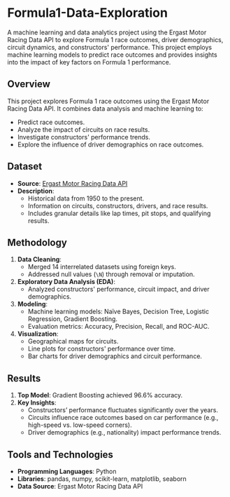 # Formula1-Data-Exploration
A machine learning and data analytics project using the Ergast Motor Racing Data API to explore Formula 1 race outcomes, driver demographics, circuit dynamics, and constructors' performance. This project employs machine learning models to predict race outcomes and provides insights into the impact of key factors on Formula 1 performance.

## Overview
This project explores Formula 1 race outcomes using the Ergast Motor Racing Data API. It combines data analysis and machine learning to:
- Predict race outcomes.
- Analyze the impact of circuits on race results.
- Investigate constructors' performance trends.
- Explore the influence of driver demographics on race outcomes.

## Dataset
- **Source**: [Ergast Motor Racing Data API](http://ergast.com/mrd/)
- **Description**:
  - Historical data from 1950 to the present.
  - Information on circuits, constructors, drivers, and race results.
  - Includes granular details like lap times, pit stops, and qualifying results.

## Methodology
1. **Data Cleaning**:
   - Merged 14 interrelated datasets using foreign keys.
   - Addressed null values (`\N`) through removal or imputation.
2. **Exploratory Data Analysis (EDA)**:
   - Analyzed constructors' performance, circuit impact, and driver demographics.
3. **Modeling**:
   - Machine learning models: Naïve Bayes, Decision Tree, Logistic Regression, Gradient Boosting.
   - Evaluation metrics: Accuracy, Precision, Recall, and ROC-AUC.
4. **Visualization**:
   - Geographical maps for circuits.
   - Line plots for constructors' performance over time.
   - Bar charts for driver demographics and circuit performance.

## Results
1. **Top Model**: Gradient Boosting achieved 96.6% accuracy.
2. **Key Insights**:
   - Constructors’ performance fluctuates significantly over the years.
   - Circuits influence race outcomes based on car performance (e.g., high-speed vs. low-speed corners).
   - Driver demographics (e.g., nationality) impact performance trends.

## Tools and Technologies
- **Programming Languages**: Python
- **Libraries**: pandas, numpy, scikit-learn, matplotlib, seaborn
- **Data Source**: Ergast Motor Racing Data API

